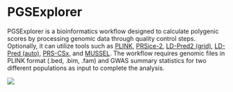 # PGSExplorer
PGSExplorer is a bioinformatics workflow designed to calculate polygenic scores by processing genomic data through quality control steps. Optionally, it can utilize tools such as [PLINK](https://www.cog-genomics.org/plink/), [PRSice-2](https://choishingwan.github.io/PRSice/), [LD-Pred2 (grid)](https://privefl.github.io/bigsnpr/articles/LDpred2.html), [LD-Pred (auto)](https://privefl.github.io/bigsnpr/articles/LDpred2.html), [PRS-CSx](https://github.com/getian107/PRScsx), and [MUSSEL](https://github.com/Jin93/MUSSEL). The workflow requires genomic files in PLINK format (.bed, .bim, .fam) and GWAS summary statistics for two different populations as input to complete the analysis.

![](https://viewer.diagrams.net/?tags=%7B%7D&lightbox=1&target=blank&highlight=0000ff&edit=_blank&layers=1&nav=1&title=Ba%C5%9Fl%C4%B1ks%C4%B1z%20Diyagram.drawio#R%3Cmxfile%3E%3Cdiagram%20name%3D%22Sayfa%20-1%22%20id%3D%22A8VOpgxVlnepOkoelsrt%22%3E7V1tk5s4Ev41U7f7wRRCvH60xzPJ1WW35jK7l7v7ksIg22wweAHPy%2F76lUACAcLGNtg4YVIVGyEL6H70dKvVEnfwfvP2IbK3619CF%2Fl3iuy%2B3cH5naIAQ9HxByl5z0p0y8wKVpHn0kpFwbP3F6KFMi3deS6KSxWTMPQTb1sudMIgQE5SKrOjKHwtV1uGfvmqW3uFagXPju3XS794brLOSk3FKMo%2FIm%2B1ZlcGupWdWdjOt1UU7gJ6vSAMUHZmY7Nm6DPGa9sNX7ki%2BHAH76MwTLJvm7d75BOxMollv3tsOJvfcoSCpM0P%2FqNMF2v45%2FMf%2F58Ev1uTrfdbsp4AFWbtvNj%2BjgqD3m7yzqRDHnBbvxy9gxcUJehNpCZ7wVoonhdDCIUblETvuB79lS5TEVH0qLKWHb8WutBplTWnBp0hgGp%2FlbdciAF%2FoZI4SirqYamQ5%2FYwhD7ZC%2BQ%2FhbGXeGGATy3CJAk3d3C2Tjb4qnOAv7K6U99bkTpJuMWlNj1ysEhRhAviJAq%2FofvQD6P0GhDq0IL4TmdLz%2Fe5cuNhqj%2FI5Bdre0vuZ%2FO2Ij1Tsv%2FaRUhy%2FHDnfo1R9OI5KP6K1bH0VrvIJnf4FTeFfzHbhh656sMLvnhMb7Ou4wOgqaq%2BUcVAK2l4AoyahqFAw6ysew1r5vVxj%2B%2BiDHwA1ZpYVEY1JblApS%2FBAOtkwRyQ9NnyAhVpyUAgLQGKFNgbUShax9LKxX%2B6tHhxKEAy4CUlYskdCySXcCcCgXqDQOS%2BmEbXuxVILuDT5cHMrCVZ%2FJ%2BAkhukhXlLkvk%2F2JPwcq7lhaf7CbGIIRYTL0X9z13ITkzi1MWc4gpA2b6lpo2dx99W5PPR87H984IVcda8OM6%2BPf%2F6FLNL4FvOrpL9oKY2LP%2BkZrVTD1Bg23kLTuvscRA2nuumZvp17SXoeWs75Jqv2MbjstTfRERuMn3eR3vj%2BUStH%2BzI3oSBS8t5VyL9a2%2Fkc9y2tvFqmZ4NKKkCjHDw0gRcDSypL9Om1C2bGANe4Hovnruz%2FRwKuKCAQVa0qBVE1RJ8m7VauKzU2IipfZgyYcXkVzAl8pcuCir99PHTcSI6mt4VU9J5WSn1DtjI79htUHsSmNDxzrpGvLUDIaU7GeQInUerhf0TfnB8cbny8XMKRDnl%2FyUFL%2FkJxm4YZ2jPzxf2QabmQSY9b0K72DS9DTtKhJbjTtGqsRANS4CUpsP5%2FIhJREtlgkvm5DvRm0aeWsOCPFQX5HUZdk5qRimayQSfnylOZHLPT4jHt%2BQ0HeHirxWOISfJ0JacSYmIFID0MBuokmM2VF3YsedIWzvBXBZgIvY%2Fk8gOqUto7Tm%2FGdezV5%2FRS9ZKgtLW5xpXkTBlFrUhZ2TS1UvnMsJizwXd9C%2BvUzkLDKADPT3LiSzrjG2Ukp%2FK9VH0TI3QWl5TK%2FQnv3OaUixJ1spuGav2mj9ldi2uBdp9i2a4c7gP5%2BUr7m6q2EkPcwDxhWVY03o1%2FOcGLuvIDRYuj4MRQ%2BPa8Tq3OpztqkdCgAo1tR4J0VVDNw1c7lfCMLmRPBinaRmcCXeJ7wX4nlgIUhR%2FeUHI3kiundgszlIxmcv07wiT2T7UciCWosqS2Rentxj0nagGHhMVWYsJhKePgjwodRDiqNNGRhp1ykgVRumiBjxKFH0o8q2sRGrPLUnlacGsWXMgCn30NqwVjczO8XuaxHN0lEglPg3v%2BKhlFxJK1gEXEirigQlQOPn35R%2BpLeIF5U7RwKY1AmscD9SCyOmMipJ9kmbfWftExIB8C8LEWbPBQoWRXdPQVSGHTzUVgj2cuAlfqJZJrQhhL40%2FDhM74Y6x4UH8MXI9%2FtAPnW%2B5MMoYOiLWrTdFe%2FfzrwhBfQVJVOPGEeNqyHSFiDGVBdT1m0cGpZ76rNZlcdJiymPQOFkuHcey9s6T9aY7ZlyvprwW0zJxyacB%2B72npR%2B%2BOms8xJXwuDeyneRrGH3dIDveRWiTSq8hTpTY1HOz5F4EzibHDLEZ5xSgKOLoRV9zG1pzNHqtCgMXZMAwYfc2zWIVWkNMoSGqSOPcy0wLxQ8%2FIv8FkV5Xbws0BrD3hiXJMzSM2bBwvG3cFDvkUGbH22xwtPTeCF%2FMyphUqrHF3%2Bx1uLGz2I%2FjBasZHQ3M1aLsM1WtIur56pz8E5FSb8gEannexNRLDuYEShqPW60%2BryIijt48dU25DdQqI2r7RK0GJQBvCLWiuPoAUQtH1PaJWquCWmvYoBWljQ0QtOoI2l4dBIhRqw4bqaK8pQEiVRuR2itSjeEjVRQPHSBS9RGpfSKVxO2HjlRRHHaASDVGpPaKVG3wSLVEfuo4X3um4qFcG52YBqd1naHiWnO2bNGAgKC4lEQ%2BJ3JBHu%2BX6eOYvHjKBD5gM9gUENCUTJ4G6ssXLpwRyzIMOEB8Rr6dIDdAcYxP3K%2BR821U8wHCryxfg4pUClnUMzVEau5tRY9a7%2FWfEZlPJb8Ml%2Fi%2F%2BW7rYyUk6I7lv48K36two2zecb82eIVr9Yle45IaN1ukkDDj7G3SpbGHFyse9AfSBLxZvh5WlN%2BRXmzKfEBZ5BDS%2B5mvk4Ss%2FZ0SSSiPjhuokpeuY8SAiCSHpJ8%2BkjQ7%2FEHKY%2FIZBuyrBhR6YpJONU%2Fc8DWYLCZAMaUttmz0OjN%2B9S7Faki8yoRo1pBrDuox6QEnmAtd0q3GYKcGyrnvsl5DGQaiIPu9KO0caUaL7PfvEGnYOGLle7Y%2FsbfbCZEhSRl%2BjMnUeIzvfbKwo0k6uT4hZRzsmriqDkcXLe1d6nRl58LIRbXVv7XRUwW9fWK1BE4zXzDAL8UQZqH2RXotsqC%2BQyjeOukpsiYZw%2Be5H9OiXpnnHoF1z%2BV7XYPnFLm8ccH1eQ7WTe7HLw%2B4IBu3j777AcOly1J5TeEE6BIQuF3XG5ZbdRVLCyzKdJmbtPA29NvS3ozqPpBFCExJKdsXwdYjok0jTKO3JZCwnoj7EWGNhH%2B9r4gZeP9BIy9Hrw4maz1kWVE1SwYkA5ilurEVsPWOjDstgACohqbKlgmNSzqobTJ4vz8f4kIOajUv2fUi%2FAhZQRzuSL3%2BcAj0qhOLeef6XqvZIuF%2FRNxNIg67JBIEw4McEK4LHOAkuDlOgveJT6hUwakc3I3iolPgRosp8O%2BQG688op%2Fqpoy7Xncj%2BsbdsPYx5wEn8aLDeaPFBnIjDrvGoW5MZ9bjVXFIfEagH4AitNggtGS%2Frd6GplZzXvC4O8%2B4O8%2B4O8%2B4O4%2FIw%2FxRd%2Bdp3p202TPWy8kjhiUJJrguu38PEEwq1Mc3gTvNlu3PHd%2BOMT2UQVGOER4rQOSWdmjfu7uGKBzPyiKSv%2Ba98G2JBUav8ES2wea0Y2iSVtNPaeBSbhKP9CMH0VYKNQgaLtt6qJXbweZshZJaO6k6cymco%2BHmpWlNo%2Bc8slszsfe27%2Bz8LGHs6X7aOJSuIgjrOO3nlfFw6%2B0k%2BH0%2FCMjSPcxTAWqzO21%2BBOxg00zC8Zt4y5Ksm0JH7kwsVn4QLpcx6gccghTBmvIuvWlzTpfFFpX5Dk71vThEMziG1izxM18P0MV%2BZz2%2BHqAY3lzn9QBKg%2FabB0NlbmxpEXt8O0CLUfklFCwjUzbNuoIXMoJIvyEFy5UtM1ismuX8CLZGuqjCYYsEn2v26GLro6so%2FBQ3t%2BDtq2m1zV56%2Fbi17DUOQ3FrrXLQ09I6cWpVs%2FpGjooq%2B%2FZqhUmfR74fgIWYqk7uv%2B%2F%2FQXJudHtDum6wiLflqSDRrFG6OOqMa3Z281yWUJo5dGiuS7C%2F%2FXCeJc1zOuoJhjvwUJum0k4ZeADIxjGn8sMFBhfCZdFnkTB685L%2F0jPk%2B%2F9IuaTRo%2FkbV23%2Bzh08ocjboFTVDWROBZfxXxsHcSD8Xn33BmDbJx0dpqg0BM1LM%2FrBOMXpRPK0RkGYvJNI980FLPJe1AlvaGwrwwHzhtVih2lOKS2mNIUsgwvJ9Aajk4C9nZKMrv5ASfJOj%2B1dEpI4c5Ssw1UY4GFASHx6Lh7OJwcRWNEfArWRwOQzCQxjJnrPmZAccC2Rw6Kp9Ii1dQbxsTcjZjywp6bCnMpjKFL4lsduKFKr%2BKqqVWG2thSpVRIIYLWhvilSuHtDRxT54cv0%2BQbZMeeKs9kRk6MKy8GJG6DKFtM3I1UOmCrVQVGlrpanwKBZiaS3pkqlwrnVNKreqbI5neWHpcrOZr5IBnLl5RpKJ%2FirbJ5UCU71x6OK3CJe2PdLgWHFT8HikOrRcSB8z%2B0%2BUZ8XSbWad%2BFr3ZFg07Ds0z9%2F%2FReu8NPTnTL77ee2fYpFwqNsF6nCbJCedSAFu5TlIlxNVYm%2FT6179WFGumzkUGMF2VIo3njRdOxPaEl0orJcbra9leDlJ4%2FpH0cGfvrbtv25wGz7yTZLUkoLrMvTq7pkybrgXRWgSEApgc6Q8to94K6DAK%2FZgLvmbfIbkFZk%2BG8574KWcg4HjwpFBIE98OOdsMaXvpd8KLWOqbyFmoE50C96AF15NYpwZX8pywlIKuxv5t5qfvvk%2BTz2%2Bdlz0EQZCey6BKYBybB00xgKhYnWfXZEYUdjbaSwE2CXj14kU2war09s%2BR50fbwp%2FdN88hQhdyS2KxObpUuDoTVFFoXnO6K15pdqjLTWOa2ZlmSYYKCspvTqrk3u47dBkpo1vTdmjz8EqQEMIU0MwOvwWvOLh87mteb3rgyT1xqWSd4GrwGoSroBRAZzCMzWwSReE7P98vvz88OnkdiuTGymLqkD8tc6mApp4rXmt%2FSMvNY9rxmWpA10FAqO2HHI2UX%2B%2ByyynW9kcvSQPMu0VF1OSvt6U4Z%2BPo3GtBhlEmmeb6ur7%2FjXQVQ3mmCTnwe2PAHVfJIO8%2BG%2Fx1RMtnRjoKmYClsKcHYqJrh0KmaPk%2BcSFjwKXpBzgzPoapepmNhr0M%2FDXb7DUvkXfWZ0t1j%2BeHM0wnrbUGhEr6TOVHv%2FyTSiX5pGOkgd%2BM5ycPIO1EEOjpxnZ10%2FXfGO7kXCVS92IYEPfwM%3D%3C%2Fdiagram%3E%3C%2Fmxfile%3E)
